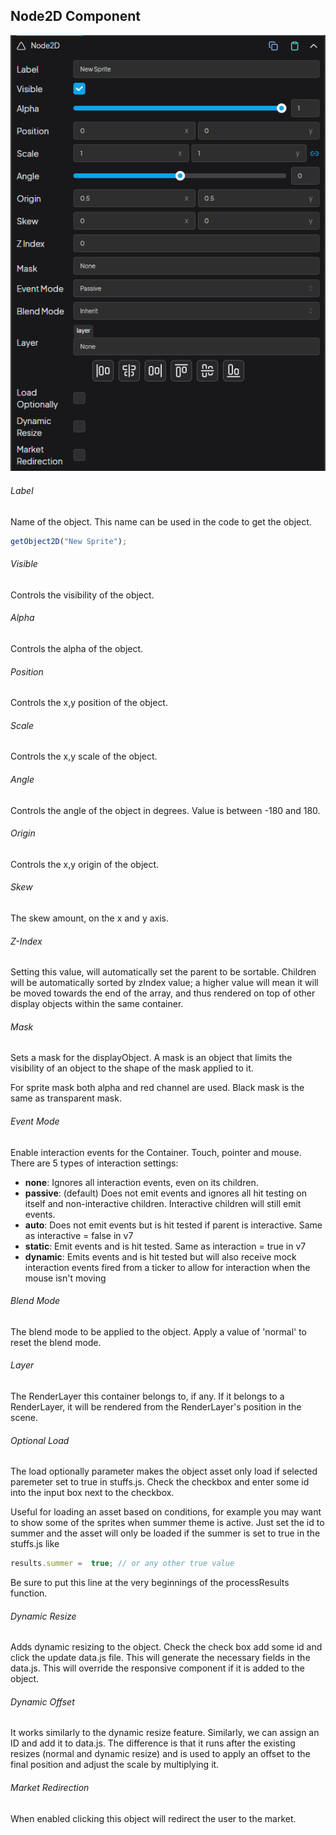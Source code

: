 ## Node2D Component

<div style="position:relative">
    <img src="./img/components/node2d.png" alt="Node 2D Component"/>
    <!-- <div class="hover-box" style="left:-3%; top:6%">
        <div class="title">1</div>
        <div class="body">
            Name of the Object
        </div>
    </div>
    <div class="hover-box" style="left:-3%; top:11%">
        <div class="title">2</div>
        <div class="body">
            Visibility of the Object
        </div>
    </div>
    <div class="hover-box" style="left:-3%; top:15%">
        <div class="title">3</div>
        <div class="body">
            Alpha value of the Object between 0-1
        </div>
    </div>
    <div class="hover-box" style="left:-3%; top:20%">
        <div class="title">4</div>
        <div class="body">
            x,y position of the Object
        </div>
    </div>
    <div class="hover-box" style="left:-3%; top:25%">
        <div class="title">5</div>
        <div class="body">
            x,y scale of the Object
        </div>
    </div>
    <div class="hover-box" style="left:-3%; top:30%">
        <div class="title">6</div>
        <div class="body">
            Angle of the Object in degrees between -180 and 180
        </div>
    </div>
    <div class="hover-box" style="left:-3%; top:36%">
        <div class="title">7</div>
        <div class="body">
            Origin point of the Object
        </div>
    </div>
    <div class="hover-box" style="left:-3%; top:41%">
        <div class="title">8</div>
        <div class="body">
            The skew amount, on the x and y axis.
        </div>
    </div>
    <div class="hover-box" style="left:-3%; top:46%">
        <div class="title">9</div>
        <div class="body">
            Setting this value, will automatically set the parent to be sortable. Children will be automatically sorted by zIndex value; a higher value will mean it will be moved towards the end of the array, and thus rendered on top of other display objects within the same container.
        </div>
    </div>
    <div class="hover-box" style="left:-3%; top:51%">
        <div class="title">10</div>
        <div class="body">
            Sets a mask for the displayObject. A mask is an object that limits the visibility of an object to the shape of the mask applied to it. 
            <br>
            <br>
            For sprite mask both alpha and red channel are used. Black mask is the same as transparent mask.
        </div>
    </div>     -->
</div>


###### Label

Name of the object. This name can be used in the code to get the object.

```js
getObject2D("New Sprite");
```

###### Visible

Controls the visibility of the object.

###### Alpha

Controls the alpha of the object.

###### Position

Controls the x,y position of the object.

###### Scale

Controls the x,y scale of the object.

###### Angle

Controls the angle of the object in degrees. Value is between -180 and 180.

###### Origin

Controls the x,y origin of the object.

###### Skew

The skew amount, on the x and y axis.

###### Z-Index

Setting this value, will automatically set the parent to be sortable. Children will be automatically sorted by zIndex value; a higher value will mean it will be moved towards the end of the array, and thus rendered on top of other display objects within the same container.

###### Mask

Sets a mask for the displayObject. A mask is an object that limits the visibility of an object to the shape of the mask applied to it. 
            
For sprite mask both alpha and red channel are used. Black mask is the same as transparent mask.

###### Event Mode

Enable interaction events for the Container. Touch, pointer and mouse. There are 5 types of interaction settings:

+ **none**: Ignores all interaction events, even on its children.
+ **passive**: (default) Does not emit events and ignores all hit testing on itself and non-interactive children. Interactive children will still emit events.
+ **auto**: Does not emit events but is hit tested if parent is interactive. Same as interactive = false in v7
+ **static**: Emit events and is hit tested. Same as interaction = true in v7
+ **dynamic**: Emits events and is hit tested but will also receive mock interaction events fired from a ticker to allow for interaction when the mouse isn't moving

###### Blend Mode

The blend mode to be applied to the object. Apply a value of 'normal' to reset the blend mode.

###### Layer

The RenderLayer this container belongs to, if any. If it belongs to a RenderLayer, it will be rendered from the RenderLayer's position in the scene.

###### Optional Load

The load optionally parameter makes the object asset only load if selected paremeter set to true in stuffs.js. Check the checkbox and enter some id into the input box next to the checkbox.

Useful for loading an asset based on conditions, for example you may want to show some of the sprites when summer theme is active. Just set the id to summer and the asset will only be loaded if the summer is set to true in the stuffs.js like

```js
results.summer =  true; // or any other true value
```

Be sure to put this line at the very beginnings of the processResults function.

###### Dynamic Resize

Adds dynamic resizing to the object. Check the check box add some id and click the update data.js file. This will generate the necessary fields in the data.js. This will override the responsive component if it is added to the object.

###### Dynamic Offset

It works similarly to the dynamic resize feature. Similarly, we can assign an ID and add it to data.js. The difference is that it runs after the existing resizes (normal and dynamic resize) and is used to apply an offset to the final position and adjust the scale by multiplying it.

###### Market Redirection

When enabled clicking this object will redirect the user to the market.